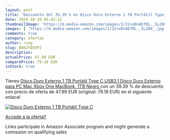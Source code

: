 ```yaml
---
layout: post
title: 'Descuento del 39.39 % en Disco Duro Externo 1 TB Portátil Type C '
date: 2020-10-16 05:42:12
thumbnailImage: 'https://m.media-amazon.com/images/I/31+oDnAEfRL._SL200_.jpg'
images: [ 'https://m.media-amazon.com/images/I/31+oDnAEfRL._SL200_.jpg' ]
comments: true
category: ofertas
author: ring
slug: B08JTBVXP2
description:
actualPrice: 47.99 EUR
comparePrice: 79.18 EUR
inStock: true
---
```


Tienes [Disco Duro Externo 1 TB Portátil Type C USB3.1 Disco Duro Externo para PC  Mac  Xbox One  MacBook. 1TB Negro ](https://www.amazon.es/dp/B08JTBVXP2/?tag=tolees-21) con un 39.39 % de descuento con precio de oferta de 47.99 EUR (original: 79.18 EUR) en el siguiente enlace!

[![Disco Duro Externo 1 TB Portátil Type C ](https://m.media-amazon.com/images/I/31+oDnAEfRL._SL200_.jpg)](https://www.amazon.es/dp/B08JTBVXP2/?tag=tolees-21)

[Accede a la oferta!!](https://www.amazon.es/dp/B08JTBVXP2/?tag=tolees-21)

Links participate in Amazon Associate program and might generate a comission on qualifying sales


